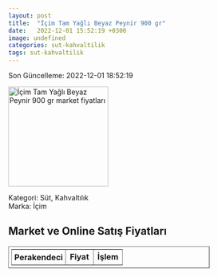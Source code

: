 ```yaml
---
layout: post
title:  "İçim Tam Yağlı Beyaz Peynir 900 gr"
date:   2022-12-01 15:52:19 +0300
image: undefined
categories: sut-kahvaltilik
tags: sut-kahvaltilik
---
```


Son Güncelleme: 2022-12-01 18:52:19

<img src="undefined" width="200" alt="İçim Tam Yağlı Beyaz Peynir 900 gr market fiyatları" />

Kategori: Süt, Kahvaltılık
<br />
Marka: İçim

<h2>Market ve Online Satış Fiyatları</h2>

<table border="1" style="padding: 5px;width:80%;">
  <tr>
    <td style="padding: 5px;"><strong>Perakendeci</strong></td>
    <td><strong>Fiyat</strong></td>
    <td><strong>İşlem</strong></td>
  </tr>
  
</table>
